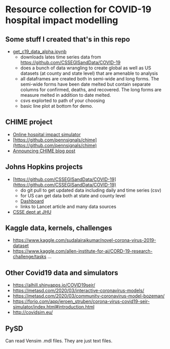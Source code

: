 # Resource collection for COVID-19 hospital impact modelling

## Some stuff I created that's in this repo

* [get_c19_data_alpha.ipynb](https://github.com/misken/c19/blob/master/get_c19_data_alpha.ipynb)
    - downloads lates time series data from https://github.com/CSSEGISandData/COVID-19
    - does a bunch of data wrangling to create global as well as US datasets (at county and state level) that are amenable to analysis
    - all dataframes are created both in semi-wide and long forms. The semi-wide forms have been date melted but contain separate columns for confirmed, deaths, and recovered. The long forms are measure melted in addition to date melted.
    - csvs explorted to path of your choosing
    - basic line plot at bottom for demo.

## CHIME project

* [Online hospital impact simulator](https://penn-chime.phl.io/)
* [https://github.com/pennsignals/chime](https://github.com/pennsignals/chime)
* [Announcing CHIME blog post](http://predictivehealthcare.pennmedicine.org/2020/03/14/accouncing-chime.html)

## Johns Hopkins projects

* [https://github.com/CSSEGISandData/COVID-19](https://github.com/CSSEGISandData/COVID-19)
    - do git pull to get updated data including daily and time series (csv)
    - for US can get data both at state and county level 
    - [Dashboard](https://www.arcgis.com/apps/opsdashboard/index.html#/bda7594740fd40299423467b48e9ecf6)
    - links to Lancet article and many data sources
* [CSSE dept at JHU](https://systems.jhu.edu/)

## Kaggle data, kernels, challenges

* https://www.kaggle.com/sudalairajkumar/novel-corona-virus-2019-dataset
* https://www.kaggle.com/allen-institute-for-ai/CORD-19-research-challenge/tasks
...

## Other Covid19 data and simulators

* https://alhill.shinyapps.io/COVID19seir/
* https://metasd.com/2020/03/interactive-coronavirus-models/
* https://metasd.com/2020/03/community-coronavirus-model-bozeman/
* https://forio.com/app/jeroen_struben/corona-virus-covid19-seir-simulator/index.html#introduction.html
* http://covidsim.eu/


## PySD

Can read Vensim .mdl files. They are just text files.




